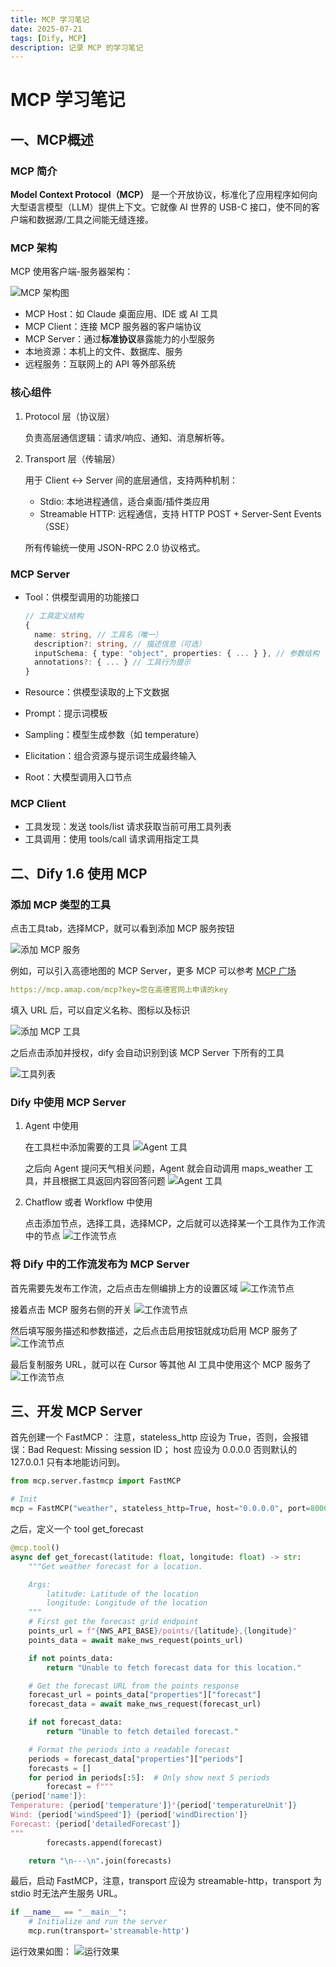 ```yaml
---
title: MCP 学习笔记
date: 2025-07-21
tags: [Dify, MCP]
description: 记录 MCP 的学习笔记
---
```


# MCP 学习笔记

## 一、MCP概述

### MCP 简介

**Model Context Protocol（MCP）** 是一个开放协议，标准化了应用程序如何向大型语言模型（LLM）提供上下文。它就像 AI 世界的 USB-C 接口，使不同的客户端和数据源/工具之间能无缝连接。

### MCP 架构

MCP 使用客户端-服务器架构：

![MCP 架构图](architecture.svg)

- MCP Host：如 Claude 桌面应用、IDE 或 AI 工具
- MCP Client：连接 MCP 服务器的客户端协议
- MCP Server：通过**标准协议**暴露能力的小型服务
- 本地资源：本机上的文件、数据库、服务
- 远程服务：互联网上的 API 等外部系统

###  核心组件

1. Protocol 层（协议层）

    负责高层通信逻辑：请求/响应、通知、消息解析等。

2. Transport 层（传输层）

    用于 Client ↔ Server 间的底层通信，支持两种机制：

    - Stdio: 本地进程通信，适合桌面/插件类应用
    - Streamable HTTP: 远程通信，支持 HTTP POST + Server-Sent Events（SSE）
    
    所有传输统一使用 JSON-RPC 2.0 协议格式。

### MCP Server

- Tool：供模型调用的功能接口
    
    ```ts
    // 工具定义结构
    {
      name: string, // 工具名（唯一）
      description?: string, // 描述信息（可选）
      inputSchema: { type: "object", properties: { ... } }, // 参数结构
      annotations?: { ... } // 工具行为提示
    }
    ```

- Resource：供模型读取的上下文数据
- Prompt：提示词模板
- Sampling：模型生成参数（如 temperature）
- Elicitation：组合资源与提示词生成最终输入
- Root：大模型调用入口节点

### MCP Client

- 工具发现：发送 tools/list 请求获取当前可用工具列表
- 工具调用：使用 tools/call 请求调用指定工具


## 二、Dify 1.6 使用 MCP

### 添加 MCP 类型的工具

点击工具tab，选择MCP，就可以看到添加 MCP 服务按钮

![添加 MCP 服务](tool.png)

例如，可以引入高德地图的 MCP Server，更多 MCP 可以参考 [MCP 广场](https://www.modelscope.cn/mcp)

```yaml
https://mcp.amap.com/mcp?key=您在高德官网上申请的key
```

填入 URL 后，可以自定义名称、图标以及标识

![添加 MCP 工具](add_tool.png)

之后点击添加并授权，dify 会自动识别到该 MCP Server 下所有的工具

![工具列表](tool_list.png)

### Dify 中使用 MCP Server

1. Agent 中使用
    
    在工具栏中添加需要的工具
   ![Agent 工具](agent_tool.png)

    之后向 Agent 提问天气相关问题，Agent 就会自动调用 maps_weather 工具，并且根据工具返回内容回答问题
   ![Agent 工具](agent_answer.png)

2. Chatflow 或者 Workflow 中使用

    点击添加节点，选择工具，选择MCP，之后就可以选择某一个工具作为工作流中的节点
   ![工作流节点](flow_tool.png)

### 将 Dify 中的工作流发布为 MCP Server

首先需要先发布工作流，之后点击左侧编排上方的设置区域
![工作流节点](flow_setting.png)

接着点击 MCP 服务右侧的开关
![工作流节点](flow_active.png)

然后填写服务描述和参数描述，之后点击启用按钮就成功启用 MCP 服务了
![工作流节点](flow_save.png)

最后复制服务 URL，就可以在 Cursor 等其他 AI 工具中使用这个 MCP 服务了
![工作流节点](flow_copy.png)


## 三、开发 MCP Server

首先创建一个 FastMCP：
注意，stateless_http 应设为 True，否则，会报错误：Bad Request: Missing session ID；
host 应设为 0.0.0.0 否则默认的 127.0.0.1 只有本地能访问到。

```python
from mcp.server.fastmcp import FastMCP

# Init
mcp = FastMCP("weather", stateless_http=True, host="0.0.0.0", port=8000)
```

之后，定义一个 tool get_forecast
```python
@mcp.tool()
async def get_forecast(latitude: float, longitude: float) -> str:
    """Get weather forecast for a location.

    Args:
        latitude: Latitude of the location
        longitude: Longitude of the location
    """
    # First get the forecast grid endpoint
    points_url = f"{NWS_API_BASE}/points/{latitude},{longitude}"
    points_data = await make_nws_request(points_url)

    if not points_data:
        return "Unable to fetch forecast data for this location."

    # Get the forecast URL from the points response
    forecast_url = points_data["properties"]["forecast"]
    forecast_data = await make_nws_request(forecast_url)

    if not forecast_data:
        return "Unable to fetch detailed forecast."

    # Format the periods into a readable forecast
    periods = forecast_data["properties"]["periods"]
    forecasts = []
    for period in periods[:5]:  # Only show next 5 periods
        forecast = f"""
{period['name']}:
Temperature: {period['temperature']}°{period['temperatureUnit']}
Wind: {period['windSpeed']} {period['windDirection']}
Forecast: {period['detailedForecast']}
"""
        forecasts.append(forecast)

    return "\n---\n".join(forecasts)
```

最后，启动 FastMCP，注意，transport 应设为 streamable-http，transport 为 stdio 时无法产生服务 URL。

```python
if __name__ == "__main__":
    # Initialize and run the server
    mcp.run(transport='streamable-http')
```

运行效果如图：
![运行效果](mcp_server.png)
